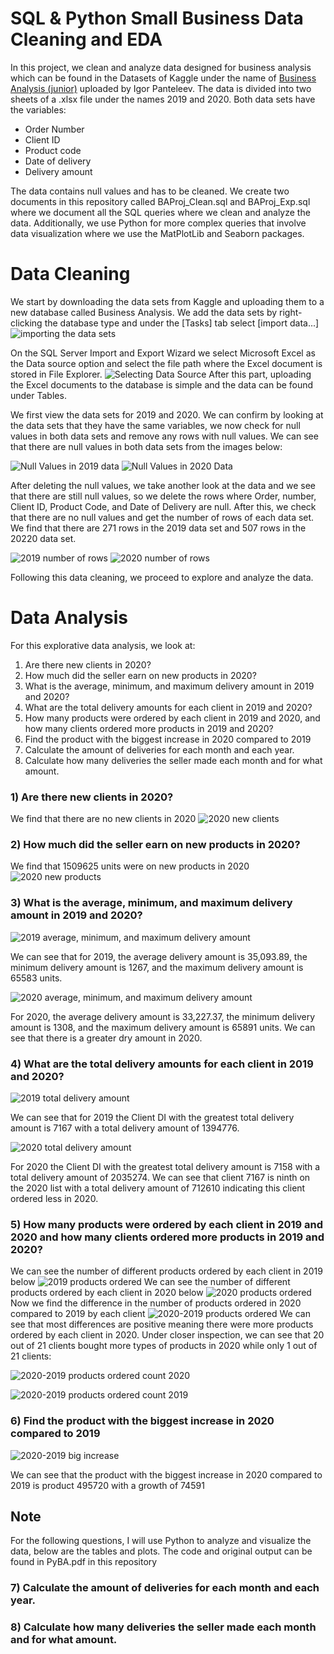 # SQL & Python Small Business Data Cleaning and EDA

In this project, we clean and analyze data designed for business analysis which can be found in the Datasets of Kaggle under the name of [Business Analysis (junior)](https://www.kaggle.com/datasets/sticktogethertm/business-analysis-junior) uploaded by Igor Panteleev. The data is divided into two sheets of a .xlsx file under the names 2019 and 2020. Both data sets have the variables:

- Order Number
- Client ID
- Product code
- Date of delivery
- Delivery amount

The data contains null values and has to be cleaned. We create two documents in this repository called BAProj_Clean.sql and BAProj_Exp.sql where we document all the SQL queries where we clean and analyze the data. Additionally, we use Python for more complex queries that involve data visualization where we use the MatPlotLib and Seaborn packages.

# Data Cleaning

We start by downloading the data sets from Kaggle and uploading them to a new database called Business Analysis. We add the data sets by right-clicking the database type and under the [Tasks] tab select [import data...] 
![importing the data sets](https://github.com/MiliC01/SQL-Business-Analysis/blob/main/SQLBAProj/Screenshot%20(769).png?raw=true)

On the SQL Server Import and Export Wizard we select Microsoft Excel as the Data source option and select the file path where the Excel document is stored in File Explorer.
![Selecting Data Source](https://github.com/MiliC01/SQL-Business-Analysis/blob/main/SQLBAProj/Screenshot%20(770).png?raw=true)
After this part, uploading the Excel documents to the database is simple and the data can be found under Tables. 

We first view the data sets for 2019 and 2020. We can confirm by looking at the data sets that they have the same variables, we now check for null values in both data sets and remove any rows with null values. We can see that there are null values in both data sets from the images below:

![Null Values in 2019 data](https://github.com/MiliC01/SQL-Business-Analysis/blob/main/SQLBAProj/Screenshot%20(754).png?raw=true)
![Null Values in 2020 Data](https://github.com/MiliC01/SQL-Business-Analysis/blob/main/SQLBAProj/Screenshot%20(755).png?raw=true)

After deleting the null values, we take another look at the data and we see that there are still null values, so we delete the rows where Order, number, Client ID, Product Code, and Date of Delivery are null. After this, we check that there are no null values and get the number of rows of each data set. We find that there are 271 rows in the 2019 data set and 507 rows in the 20220 data set. 

![2019 number of rows](https://github.com/MiliC01/SQL-Business-Analysis/blob/main/SQLBAProj/Screenshot%20(773).png?raw=true)
![2020 number of rows](https://github.com/MiliC01/SQL-Business-Analysis/blob/main/SQLBAProj/Screenshot%20(774).png?raw=true)

Following this data cleaning, we proceed to explore and analyze the data.

# Data Analysis

For this explorative data analysis, we look at:
1) Are there new clients in 2020?
2) How much did the seller earn on new products in 2020?
3) What is the average, minimum, and maximum delivery amount in 2019 and 2020?
4) What are the total delivery amounts for each client in 2019 and 2020?
5) How many products were ordered by each client in 2019 and 2020, and how many clients ordered more products in 2019 and 2020?
6) Find the product with the biggest increase in 2020 compared to 2019
7) Calculate the amount of deliveries for each month and each year.
8) Calculate how many deliveries the seller made each month and for what amount.

### 1) Are there new clients in 2020?
We find that there are no new clients in 2020
![2020 new clients](https://github.com/MiliC01/SQL-Business-Analysis/blob/main/SQLBAProj/Screenshot%20(775).png?raw=true)

### 2) How much did the seller earn on new products in 2020?
We find that 1509625 units were on new products in 2020
![2020 new products](https://github.com/MiliC01/SQL-Business-Analysis/blob/main/SQLBAProj/Screenshot%20(776).png?raw=true)

### 3) What is the average, minimum, and maximum delivery amount in 2019 and 2020?

![2019 average, minimum, and maximum delivery amount](https://github.com/MiliC01/SQL-Business-Analysis/blob/main/SQLBAProj/Screenshot%20(778).png?raw=true)

We can see that for 2019, the average delivery amount is 35,093.89, the minimum delivery amount is 1267, and the maximum delivery amount is 65583 units.

![2020 average, minimum, and maximum delivery amount](https://github.com/MiliC01/SQL-Business-Analysis/blob/main/SQLBAProj/Screenshot%20(777).png?raw=true)

For 2020, the average delivery amount is 33,227.37, the minimum delivery amount is 1308, and the maximum delivery amount is 65891 units.
We can see that there is a greater dry amount in 2020. 

### 4) What are the total delivery amounts for each client in 2019 and 2020?

![2019 total delivery amount](https://github.com/MiliC01/SQL-Business-Analysis/blob/main/SQLBAProj/Screenshot%20(782).png?raw=true)

We can see that for 2019 the Client DI with the greatest total delivery amount is 7167 with a total delivery amount of 1394776.

![2020 total delivery amount](https://github.com/MiliC01/SQL-Business-Analysis/blob/main/SQLBAProj/Screenshot%20(781).png?raw=true)

For 2020 the Client DI with the greatest total delivery amount is 7158 with a total delivery amount of 2035274. We can see that client 7167 is ninth on the 2020 list with a total delivery amount of 712610 indicating this client ordered less in 2020. 

### 5) How many products were ordered by each client in 2019 and 2020 and how many clients ordered more products in 2019 and 2020?
We can see the number of different products ordered by each client in 2019 below
![2019 products ordered](https://github.com/MiliC01/SQL-Business-Analysis/blob/main/SQLBAProj/Screenshot%20(784).png?raw=true)
We can see the number of different products ordered by each client in 2020 below
![2020 products ordered](https://github.com/MiliC01/SQL-Business-Analysis/blob/main/SQLBAProj/Screenshot%20(783).png?raw=true)
Now we find the difference in the number of products ordered in 2020 compared to 2019 by each client
![2020-2019 products ordered](https://github.com/MiliC01/SQL-Business-Analysis/blob/main/SQLBAProj/Screenshot%20(787).png?raw=true)
We can see that most differences are positive meaning there were more products ordered by each client in 2020. Under closer inspection, we can see that 20 out of 21 clients bought more types of products in 2020 while only 1 out of 21 clients:

![2020-2019 products ordered count 2020](https://github.com/MiliC01/SQL-Business-Analysis/blob/main/SQLBAProj/Screenshot%20(785).png?raw=true)

![2020-2019 products ordered count 2019](https://github.com/MiliC01/SQL-Business-Analysis/blob/main/SQLBAProj/Screenshot%20(786).png?raw=true)

### 6) Find the product with the biggest increase in 2020 compared to 2019
![2020-2019 big increase](https://github.com/MiliC01/SQL-Business-Analysis/blob/main/SQLBAProj/Screenshot%20(790).png?raw=true)

We can see that the product with the biggest increase in 2020 compared to 2019 is product 495720 with a growth of 74591

## Note
For the following questions, I will use Python to analyze and visualize the data, below are the tables and plots. The code and original output can be found in PyBA.pdf in this repository

### 7) Calculate the amount of deliveries for each month and each year.

### 8) Calculate how many deliveries the seller made each month and for what amount.
